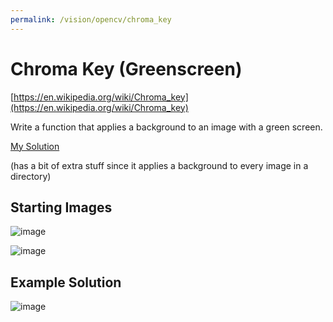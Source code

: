 ```yaml
---
permalink: /vision/opencv/chroma_key
---
```


# Chroma Key (Greenscreen)

[https://en.wikipedia.org/wiki/Chroma_key](https://en.wikipedia.org/wiki/Chroma_key)

Write a function that applies a background to an image with a green screen.


[My Solution](https://github.com/fallscameron01/Chroma_Key/blob/master/chroma_key.py)

(has a bit of extra stuff since it applies a background to every image in a directory)


## Starting Images

![image]()

![image]()

## Example Solution

![image]()

